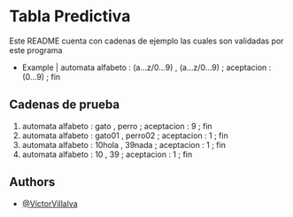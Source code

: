 # Tabla Predictiva

Este README cuenta con cadenas de ejemplo las cuales son validadas por este programa

 * Example
| automata alfabeto : (a...z/0...9) , (a...z/0...9) ; aceptacion : (0...9) ; fin


## Cadenas de prueba

1. automata alfabeto : gato , perro ; aceptacion : 9 ; fin
2. automata alfabeto : gato01 , perro02 ; aceptacion : 1 ; fin
3. automata alfabeto : 10hola , 39nada ; aceptacion : 1 ; fin
4. automata alfabeto : 10 , 39 ; aceptacion : 1 ; fin

## Authors

- [@VictorVillalva](https://www.github.com/VictorVillalva)

